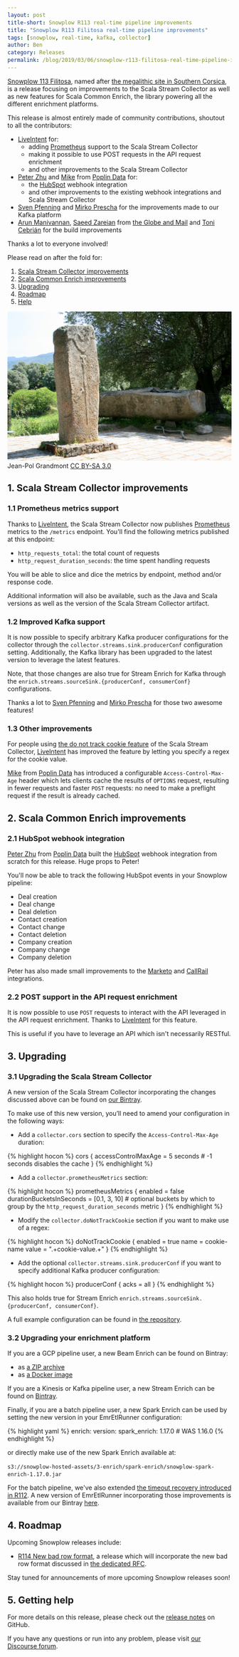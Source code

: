 ```yaml
---
layout: post
title-short: Snowplow R113 real-time pipeline improvements
title: "Snowplow R113 Filitosa real-time pipeline improvements"
tags: [snowplow, real-time, kafka, collector]
author: Ben
category: Releases
permalink: /blog/2019/03/06/snowplow-r113-filitosa-real-time-pipeline-improvements/
---
```


[Snowplow 113 Filitosa][snowplow-release], named after
[the megalithic site in Southern Corsica][filitosa], is a release focusing on improvements to the
Scala Stream Collector as well as new features for Scala Common Enrich, the library powering all
the different enrichment platforms.

This release is almost entirely made of community contributions, shoutout to all the contributors:

- [LiveIntent][liveintent] for:
  - adding [Prometheus][prometheus] support to the Scala Stream Collector
  - making it possible to use POST requests in the API request enrichment
  - and other improvements to the Scala Stream Collector
- [Peter Zhu][misterpig] and [Mike][miike] from [Poplin Data][sa] for:
  - the [HubSpot][hubspot] webhook integration
  - and other improvements to the existing webhook integrations and Scala Stream Collector
- [Sven Pfenning][sven] and [Mirko Prescha][mirko] for the improvements made to our Kafka platform
- [Arun Manivannan](https://github.com/arunma), [Saeed Zareian](https://github.com/szareiangm) from
[the Globe and Mail](https://www.theglobeandmail.com/) and
[Toni Cebrián](https://github.com/tonicebrian) for the build improvements

Thanks a lot to everyone involved!

Please read on after the fold for:

1. [Scala Stream Collector improvements](#ssc)
2. [Scala Common Enrich improvements](#sce)
3. [Upgrading](#upgrading)
4. [Roadmap](#roadmap)
5. [Help](#help)

![filitosa][filitosa-img]
<br>
Jean-Pol Grandmont [CC BY-SA 3.0](https://creativecommons.org/licenses/by-sa/3.0)

<!--more-->

<h2 id="ssc">1. Scala Stream Collector improvements</h2>

<h3 id="metrics">1.1 Prometheus metrics support</h3>

Thanks to [LiveIntent][liveintent], the Scala Stream Collector now publishes
[Prometheus][prometheus] metrics to the `/metrics` endpoint. You'll find the following metrics
published at this endpoint:

- `http_requests_total`: the total count of requests
- `http_request_duration_seconds`: the time spent handling requests

You will be able to slice and dice the metrics by endpoint, method and/or response code.

Additional information will also be available, such as the Java and Scala versions as well as the
version of the Scala Stream Collector artifact.

<h3 id="kafka">1.2 Improved Kafka support</h3>

It is now possible to specify arbitrary Kafka producer configurations for the collector through the
`collector.streams.sink.producerConf` configuration setting. Additionally, the Kafka library has
been upgraded to the latest version to leverage the latest features.

Note, that those changes are also true for Stream Enrich for Kafka through the
`enrich.streams.sourceSink.{producerConf, consumerConf}` configurations.

Thanks a lot to [Sven Pfenning][sven] and [Mirko Prescha][mirko] for those two awesome features!

<h3 id="ssc-other">1.3 Other improvements</h3>

For people using [the do not track cookie feature](https://snowplowanalytics.com/blog/2018/08/21/snowplow-r109-lambaesis-real-time-pipeline-upgrade/#dnt)
of the Scala Stream Collector, [LiveIntent][liveintent] has improved the feature by letting you
specify a regex for the cookie value.

[Mike][miike] from [Poplin Data][sa] has introduced a configurable `Access-Control-Max-Age`
header which lets clients cache the results of `OPTIONS` request, resulting in fewer requests and
faster `POST` requests: no need to make a preflight request if the result is already cached.

<h2 id="sce">2. Scala Common Enrich improvements</h2>

<h3 id="hubspot">2.1 HubSpot webhook integration</h3>

[Peter Zhu][misterpig] from [Poplin Data][sa] built the [HubSpot][hubspot] webhook
integration from scratch for this release. Huge props to Peter!

You'll now be able to track the following HubSpot events in your Snowplow pipeline:

- Deal creation
- Deal change
- Deal deletion
- Contact creation
- Contact change
- Contact deletion
- Company creation
- Company change
- Company deletion

Peter has also made small improvements to the [Marketo](https://www.marketo.com/) and
[CallRail](https://www.callrail.com/) integrations.

<h3 id="post">2.2 POST support in the API request enrichment</h3>

It is now possible to use `POST` requests to interact with the API leveraged in the API request
enrichment. Thanks to [LiveIntent][liveintent] for this feature.

This is useful if you have to leverage an API which isn't necessarily RESTful.

<h2 id="upgrading">3. Upgrading</h2>

<h3 id="upg-ssc">3.1 Upgrading the Scala Stream Collector</h3>

A new version of the Scala Stream Collector incorporating the changes discussed above can be found
on [our Bintray][bintray-ssc].

To make use of this new version, you’ll need to amend your configuration in the following ways:

- Add a `collector.cors` section to specify the `Access-Control-Max-Age` duration:

{% highlight hocon %}
cors {
  accessControlMaxAge = 5 seconds # -1 seconds disables the cache
}
{% endhighlight %}

- Add a `collector.prometheusMetrics` section:

{% highlight hocon %}
prometheusMetrics {
  enabled = false
  durationBucketsInSeconds = [0.1, 3, 10] # optional buckets by which to group by the `http_request_duration_seconds` metric
}
{% endhighlight %}

- Modify the `collector.doNotTrackCookie` section if you want to make use of a regex:

{% highlight hocon %}
doNotTrackCookie {
  enabled = true
  name = cookie-name
  value = ".+cookie-value.+"
}
{% endhighlight %}

- Add the optional `collector.streams.sink.producerConf` if you want to specify additional Kafka
producer configuration:

{% highlight hocon %}
producerConf {
  acks = all
}
{% endhighlight %}

This also holds true for Stream Enrich `enrich.streams.sourceSink.{producerConf, consumerConf}`.

A full example configuration can be found in [the repository][config-ssc].

<h3 id="upg-cc">3.2 Upgrading your enrichment platform</h3>

If you are a GCP pipeline user, a new Beam Enrich can be found on Bintray:
- as [a ZIP archive][bintray-zip-be]
- as [a Docker image][bintray-docker-be]

If you are a Kinesis or Kafka pipeline user, a new Stream Enrich can be found on
[Bintray][bintray-se].

Finally, if you are a batch pipeline user, a new Spark Enrich can be used by setting the new version
in your EmrEtlRunner configuration:

{% highlight yaml %}
enrich:
  version:
    spark_enrich: 1.17.0 # WAS 1.16.0
{% endhighlight %}

or directly make use of the new Spark Enrich available at:

`s3://snowplow-hosted-assets/3-enrich/spark-enrich/snowplow-spark-enrich-1.17.0.jar`

For the batch pipeline, we've also extended [the timeout recovery introduced in R112](https://snowplowanalytics.com/blog/2019/02/20/snowplow-r112-baalbek-batch-pipeline-reliability-improvements/#timeouts).
A new version of EmrEtlRunner incorporating those improvements is available from our Bintray
[here][bintray-eer].

<h2 id="roadmap">4. Roadmap</h2>

Upcoming Snowplow releases include:

* [R114 New bad row format][r114], a release which will incorporate the new bad row format discussed
in [the dedicated RFC](https://discourse.snowplowanalytics.com/t/a-new-bad-row-format/2558).

Stay tuned for announcements of more upcoming Snowplow releases soon!

<h2 id="help">5. Getting help</h2>

For more details on this release, please check out the [release notes][snowplow-release] on GitHub.

If you have any questions or run into any problem, please visit [our Discourse forum][discourse].

[snowplow-release]: https://github.com/snowplow/snowplow/releases/r113-filitosa

[filitosa]: https://en.wikipedia.org/wiki/filitosa
[filitosa-img]: /assets/img/blog/2019/02/filitosa.jpg

[r114]: https://github.com/snowplow/snowplow/milestone/154

[liveintent]: https://liveintent.com/
[misterpig]: https://github.com/misterpig
[miike]: https://github.com/miike
[sa]: https://poplindata.com/
[sven]: https://github.com/0xE282B0
[mirko]: https://github.com/mirkoprescha

[prometheus]: https://prometheus.io/
[hubspot]: https://www.hubspot.com/

[bintray-ssc]: https://bintray.com/snowplow/snowplow-generic/snowplow-scala-stream-collector/0.15.0#files
[config-ssc]: https://github.com/snowplow/snowplow/blob/r113-filitosa/2-collectors/scala-stream-collector/examples/config.hocon.sample
[bintray-zip-be]: https://bintray.com/snowplow/snowplow-generic/snowplow-beam-enrich/0.2.0#files
[bintray-docker-be]: https://bintray.com/snowplow/registry/snowplow%3Abeam-enrich
[bintray-se]: https://bintray.com/snowplow/snowplow-generic/snowplow-stream-enrich/0.20.0#files
[bintray-eer]: http://dl.bintray.com/snowplow/snowplow-generic/snowplow_emr_r113_filitosa.zip

[discourse]: http://discourse.snowplowanalytics.com/
